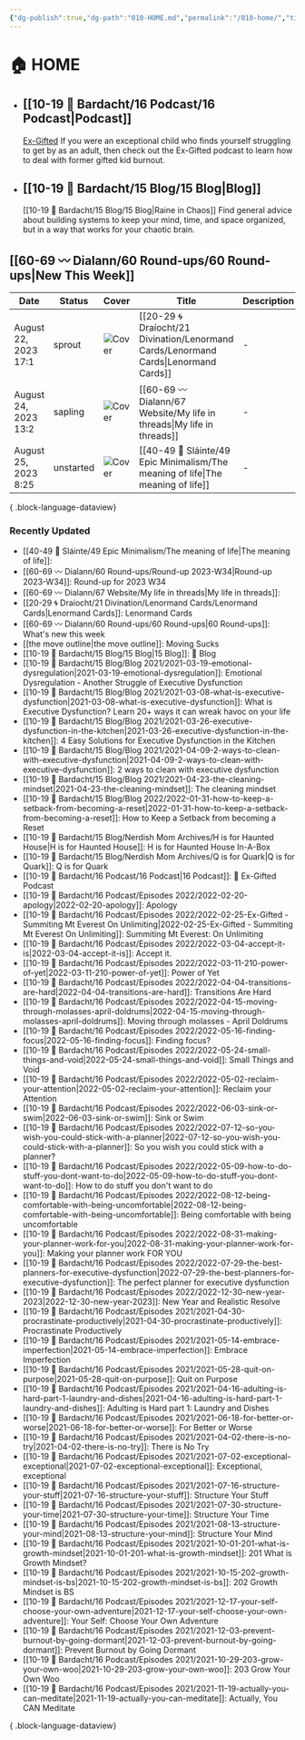 ```yaml
---
{"dg-publish":true,"dg-path":"010-HOME.md","permalink":"/010-home/","title":"🏠 HOME","pinned":true,"contentClasses":"cards cards-1-1 dashboard","tags":["gardenEntry"],"noteIcon":"","created":"2021-10-13","updated":"2023-08-16T23:23:34.735-04:00"}
---
```


# 🏠 HOME
- ## [[10-19 💢 Bardacht/16 Podcast/16 Podcast\|Podcast]]
  [Ex-Gifted](https://exgifted.com/)
  If you were an exceptional child who finds yourself struggling to get by as an adult, then check out the Ex-Gifted podcast to learn how to deal with former gifted kid burnout.

- ## [[10-19 💢 Bardacht/15 Blog/15 Blog\|Blog]]
  [[10-19 💢 Bardacht/15 Blog/15 Blog\|Raine in Chaos]]
  Find general advice about building systems to keep your mind, time, and space organized, but in a way that works for your chaotic brain.

## [[60-69 〰️ Dialann/60 Round-ups/60 Round-ups\|New This Week]]
| Date                 | Status    | Cover                                     | Title                                                                                   | Description |
| -------------------- | --------- | ----------------------------------------- | --------------------------------------------------------------------------------------- | ----------- |
| August 22, 2023 17:1 | sprout    | ![Cover](https://i.imgur.com/oalw6MG.jpg) | [[20-29 🌀 Draíocht/21 Divination/Lenormand Cards/Lenormand Cards\|Lenormand Cards]] | \-          |
| August 24, 2023 13:2 | sapling   | ![Cover](https://i.imgur.com/7JdhQxj.jpg) | [[60-69 〰️ Dialann/67 Website/My life in threads\|My life in threads]]               | \-          |
| August 25, 2023 8:25 | unstarted | ![Cover]()                                | [[40-49 🔅 Sláinte/49 Epic Minimalism/The meaning of life\|The meaning of life]]     | \-          |

{ .block-language-dataview}

### Recently Updated
- [[40-49 🔅 Sláinte/49 Epic Minimalism/The meaning of life\|The meaning of life]]: 
- [[60-69 〰️ Dialann/60 Round-ups/Round-up 2023-W34\|Round-up 2023-W34]]: Round-up for 2023 W34
- [[60-69 〰️ Dialann/67 Website/My life in threads\|My life in threads]]: 
- [[20-29 🌀 Draíocht/21 Divination/Lenormand Cards/Lenormand Cards\|Lenormand Cards]]: Lenormand Cards
- [[60-69 〰️ Dialann/60 Round-ups/60 Round-ups\|60 Round-ups]]: What's new this week
- [[the move outline\|the move outline]]: Moving Sucks
- [[10-19 💢 Bardacht/15 Blog/15 Blog\|15 Blog]]: 📌 Blog
- [[10-19 💢 Bardacht/15 Blog/Blog 2021/2021-03-19-emotional-dysregulation\|2021-03-19-emotional-dysregulation]]: Emotional Dysregulation - Another Struggle of Executive Dysfunction
- [[10-19 💢 Bardacht/15 Blog/Blog 2021/2021-03-08-what-is-executive-dysfunction\|2021-03-08-what-is-executive-dysfunction]]: What is Executive Dysfunction? Learn 20+ ways it can wreak havoc on your life
- [[10-19 💢 Bardacht/15 Blog/Blog 2021/2021-03-26-executive-dysfunction-in-the-kitchen\|2021-03-26-executive-dysfunction-in-the-kitchen]]: 4 Easy Solutions for Executive Dysfunction in the Kitchen
- [[10-19 💢 Bardacht/15 Blog/Blog 2021/2021-04-09-2-ways-to-clean-with-executive-dysfunction\|2021-04-09-2-ways-to-clean-with-executive-dysfunction]]: 2 ways to clean with executive dysfunction
- [[10-19 💢 Bardacht/15 Blog/Blog 2021/2021-04-23-the-cleaning-mindset\|2021-04-23-the-cleaning-mindset]]: The cleaning mindset
- [[10-19 💢 Bardacht/15 Blog/Blog 2022/2022-01-31-how-to-keep-a-setback-from-becoming-a-reset\|2022-01-31-how-to-keep-a-setback-from-becoming-a-reset]]: How to Keep a Setback from becoming a Reset
- [[10-19 💢 Bardacht/15 Blog/Nerdish Mom Archives/H is for Haunted House\|H is for Haunted House]]: H is for Haunted House In-A-Box
- [[10-19 💢 Bardacht/15 Blog/Nerdish Mom Archives/Q is for Quark\|Q is for Quark]]: Q is for Quark
- [[10-19 💢 Bardacht/16 Podcast/16 Podcast\|16 Podcast]]: 📌 Ex-Gifted Podcast
- [[10-19 💢 Bardacht/16 Podcast/Episodes 2022/2022-02-20-apology\|2022-02-20-apology]]: Apology
- [[10-19 💢 Bardacht/16 Podcast/Episodes 2022/2022-02-25-Ex-Gifted - Summiting Mt Everest On Unlimiting\|2022-02-25-Ex-Gifted - Summiting Mt Everest On Unlimiting]]: Summiting Mt Everest: On Unlimiting
- [[10-19 💢 Bardacht/16 Podcast/Episodes 2022/2022-03-04-accept-it-is\|2022-03-04-accept-it-is]]: Accept it.
- [[10-19 💢 Bardacht/16 Podcast/Episodes 2022/2022-03-11-210-power-of-yet\|2022-03-11-210-power-of-yet]]: Power of Yet
- [[10-19 💢 Bardacht/16 Podcast/Episodes 2022/2022-04-04-transitions-are-hard\|2022-04-04-transitions-are-hard]]: Transitions Are Hard
- [[10-19 💢 Bardacht/16 Podcast/Episodes 2022/2022-04-15-moving-through-molasses-april-doldrums\|2022-04-15-moving-through-molasses-april-doldrums]]: Moving through molasses - April Doldrums
- [[10-19 💢 Bardacht/16 Podcast/Episodes 2022/2022-05-16-finding-focus\|2022-05-16-finding-focus]]: Finding focus?
- [[10-19 💢 Bardacht/16 Podcast/Episodes 2022/2022-05-24-small-things-and-void\|2022-05-24-small-things-and-void]]: Small Things and Void
- [[10-19 💢 Bardacht/16 Podcast/Episodes 2022/2022-05-02-reclaim-your-attention\|2022-05-02-reclaim-your-attention]]: Reclaim your Attention
- [[10-19 💢 Bardacht/16 Podcast/Episodes 2022/2022-06-03-sink-or-swim\|2022-06-03-sink-or-swim]]: Sink or Swim
- [[10-19 💢 Bardacht/16 Podcast/Episodes 2022/2022-07-12-so-you-wish-you-could-stick-with-a-planner\|2022-07-12-so-you-wish-you-could-stick-with-a-planner]]: So you wish you could stick with a planner?
- [[10-19 💢 Bardacht/16 Podcast/Episodes 2022/2022-05-09-how-to-do-stuff-you-dont-want-to-do\|2022-05-09-how-to-do-stuff-you-dont-want-to-do]]: How to do stuff you don't want to do
- [[10-19 💢 Bardacht/16 Podcast/Episodes 2022/2022-08-12-being-comfortable-with-being-uncomfortable\|2022-08-12-being-comfortable-with-being-uncomfortable]]: Being comfortable with being uncomfortable
- [[10-19 💢 Bardacht/16 Podcast/Episodes 2022/2022-08-31-making-your-planner-work-for-you\|2022-08-31-making-your-planner-work-for-you]]: Making your planner work FOR YOU
- [[10-19 💢 Bardacht/16 Podcast/Episodes 2022/2022-07-29-the-best-planners-for-executive-dysfunction\|2022-07-29-the-best-planners-for-executive-dysfunction]]: The perfect planner for executive dysfunction
- [[10-19 💢 Bardacht/16 Podcast/Episodes 2022/2022-12-30-new-year-2023\|2022-12-30-new-year-2023]]: New Year and Realistic Resolve
- [[10-19 💢 Bardacht/16 Podcast/Episodes 2021/2021-04-30-procrastinate-productively\|2021-04-30-procrastinate-productively]]: Procrastinate Productively
- [[10-19 💢 Bardacht/16 Podcast/Episodes 2021/2021-05-14-embrace-imperfection\|2021-05-14-embrace-imperfection]]: Embrace Imperfection
- [[10-19 💢 Bardacht/16 Podcast/Episodes 2021/2021-05-28-quit-on-purpose\|2021-05-28-quit-on-purpose]]: Quit on Purpose
- [[10-19 💢 Bardacht/16 Podcast/Episodes 2021/2021-04-16-adulting-is-hard-part-1-laundry-and-dishes\|2021-04-16-adulting-is-hard-part-1-laundry-and-dishes]]: Adulting is Hard part 1: Laundry and Dishes
- [[10-19 💢 Bardacht/16 Podcast/Episodes 2021/2021-06-18-for-better-or-worse\|2021-06-18-for-better-or-worse]]: For Better or Worse
- [[10-19 💢 Bardacht/16 Podcast/Episodes 2021/2021-04-02-there-is-no-try\|2021-04-02-there-is-no-try]]: There is No Try
- [[10-19 💢 Bardacht/16 Podcast/Episodes 2021/2021-07-02-exceptional-exceptional\|2021-07-02-exceptional-exceptional]]: Exceptional, exceptional
- [[10-19 💢 Bardacht/16 Podcast/Episodes 2021/2021-07-16-structure-your-stuff\|2021-07-16-structure-your-stuff]]: Structure Your Stuff
- [[10-19 💢 Bardacht/16 Podcast/Episodes 2021/2021-07-30-structure-your-time\|2021-07-30-structure-your-time]]: Structure Your Time
- [[10-19 💢 Bardacht/16 Podcast/Episodes 2021/2021-08-13-structure-your-mind\|2021-08-13-structure-your-mind]]: Structure Your Mind
- [[10-19 💢 Bardacht/16 Podcast/Episodes 2021/2021-10-01-201-what-is-growth-mindset\|2021-10-01-201-what-is-growth-mindset]]: 201 What is Growth Mindset?
- [[10-19 💢 Bardacht/16 Podcast/Episodes 2021/2021-10-15-202-growth-mindset-is-bs\|2021-10-15-202-growth-mindset-is-bs]]: 202 Growth Mindset is BS
- [[10-19 💢 Bardacht/16 Podcast/Episodes 2021/2021-12-17-your-self-choose-your-own-adventure\|2021-12-17-your-self-choose-your-own-adventure]]: Your Self: Choose Your Own Adventure
- [[10-19 💢 Bardacht/16 Podcast/Episodes 2021/2021-12-03-prevent-burnout-by-going-dormant\|2021-12-03-prevent-burnout-by-going-dormant]]: Prevent Burnout by Going Dormant
- [[10-19 💢 Bardacht/16 Podcast/Episodes 2021/2021-10-29-203-grow-your-own-woo\|2021-10-29-203-grow-your-own-woo]]: 203 Grow Your Own Woo
- [[10-19 💢 Bardacht/16 Podcast/Episodes 2021/2021-11-19-actually-you-can-meditate\|2021-11-19-actually-you-can-meditate]]: Actually, You CAN Meditate

{ .block-language-dataview}





